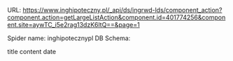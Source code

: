 URL: https://www.inghipoteczny.pl/_api/ds/ingrwd-lds/component_action?component.action=getLargeListAction&component.id=401774256&component.site=aywTC_i5e2rag13dzK6ltQ==&page=1

Spider name: inghipotecznypl
DB Schema:

title
content
date